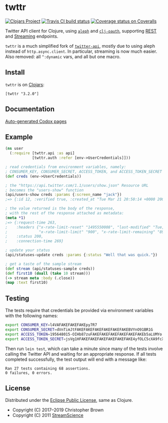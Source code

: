 # twttr

[![Clojars Project](https://img.shields.io/clojars/v/twttr.svg)](https://clojars.org/twttr)
[![Travis CI build status](https://travis-ci.org/chbrown/twttr.svg?branch=master)](https://travis-ci.org/chbrown/twttr)
[![Coverage status on Coveralls](https://coveralls.io/repos/github/chbrown/twttr/badge.svg?branch=master)](https://coveralls.io/github/chbrown/twttr?branch=master)

Twitter API client for Clojure, using [`aleph`](https://github.com/ztellman/aleph) and [`clj-oauth`](https://github.com/mattrepl/clj-oauth), supporting [REST](https://dev.twitter.com/rest/reference) and [Streaming](https://dev.twitter.com/streaming/public) endpoints.

`twttr` is a much simplified fork of [`twitter-api`](https://github.com/adamwynne/twitter-api), mostly due to using aleph instead of `http.async.client`. In particular, streaming is now much easier. Also removed: all `^:dynamic` vars, and all but one macro.


## Install

`twttr` is on [Clojars](https://clojars.org/twttr):

```edn
[twttr "3.2.0"]
```


## Documentation

[Auto-generated Codox pages](https://chbrown.github.io/twttr/master/)


## Example

```clojure
(ns user
  (:require [twttr.api :as api]
            [twttr.auth :refer [env->UserCredentials]]))

; read credentials from environment variables, namely:
; CONSUMER_KEY, CONSUMER_SECRET, ACCESS_TOKEN, and ACCESS_TOKEN_SECRET
(def creds (env->UserCredentials))

; the "https://api.twitter.com/1.1/users/show.json" Resource URL
; becomes the "users-show" function
(api/users-show creds :params {:screen_name "jack"})
;=> {:id 12, :verified true, :created_at "Tue Mar 21 20:50:14 +0000 2006", ...}

; the value returned is the body of the response,
; with the rest of the response attached as metadata:
(meta *1)
;=> {:request-time 263,
;    :headers {"x-rate-limit-reset" "1495550008", "last-modified" "Tue, 23 May 2017 14:29:28 GMT",
;              "x-rate-limit-limit" "900", "x-rate-limit-remaining" "898", ...},
;    :status 200,
;    :connection-time 269}

; update your status
(api/statuses-update creds :params {:status "Well that was quick."})

; get a taste of the sample stream
(def stream (api/statuses-sample creds))
(def first10 (doall (take 10 stream)))
(-> stream meta :body (.close))
(map :text first10)
```


## Testing

The tests require that credentials be provided via environment variables with the following names:

```sh
export CONSUMER_KEY=l4VAFAKEFAKEFAKEpy7R7
export CONSUMER_SECRET=dVnTimJtFAKEFAKEFAKEFAKEFAKEFAKEBVYnO91BR1G
export ACCESS_TOKEN=195648015-OIHb87zuFAKEFAKEFAKEFAKEFAKEFAKEb5aLUMYo
export ACCESS_TOKEN_SECRET=jsVg1HFAKEFAKEFAKEFAKEFAKEFAKE4yfOLC5cXA9fcXr
```

Then run `lein test`, which can take a minute since many of the tests involve calling the Twitter API and waiting for an appropriate response. If all tests completed successfully, the test output will end with a message like:

    Ran 27 tests containing 68 assertions.
    0 failures, 0 errors.


## License

Distributed under the [Eclipse Public License](https://www.eclipse.org/legal/epl-v10.html), same as Clojure.

* Copyright (C) 2017–2019 Christopher Brown
* Copyright (C) 2011 [StreamScience](http://streamscience.co)
